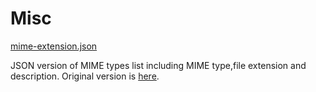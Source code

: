 # Misc
[mime-extension.json](mime-extension.json)

JSON version of MIME types list including MIME type,file extension and description. Original version is [here](http://www.freeformatter.com/mime-types-list.html).
